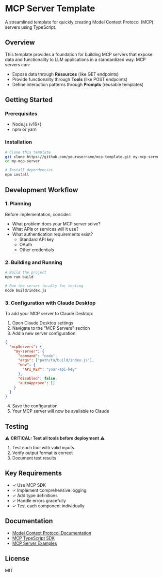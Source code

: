 # MCP Server Template

A streamlined template for quickly creating Model Context Protocol (MCP) servers using TypeScript.

## Overview

This template provides a foundation for building MCP servers that expose data and functionality to LLM applications in a standardized way. MCP servers can:

- Expose data through **Resources** (like GET endpoints)
- Provide functionality through **Tools** (like POST endpoints)
- Define interaction patterns through **Prompts** (reusable templates)

## Getting Started

### Prerequisites

- Node.js (v16+)
- npm or yarn

### Installation

```bash
# Clone this template
git clone https://github.com/yourusername/mcp-template.git my-mcp-server
cd my-mcp-server

# Install dependencies
npm install
```

## Development Workflow

### 1. Planning

Before implementation, consider:
- What problem does your MCP server solve?
- What APIs or services will it use?
- What authentication requirements exist?
  - Standard API key
  - OAuth
  - Other credentials

### 2. Building and Running

```bash
# Build the project
npm run build

# Run the server locally for testing
node build/index.js
```

### 3. Configuration with Claude Desktop

To add your MCP server to Claude Desktop:

1. Open Claude Desktop settings
2. Navigate to the "MCP Servers" section
3. Add a new server configuration:

```json
{
  "mcpServers": {
    "my-server": {
      "command": "node",
      "args": ["path/to/build/index.js"],
      "env": {
        "API_KEY": "your-api-key"
      },
      "disabled": false,
      "autoApprove": []
    }
  }
}
```

4. Save the configuration
5. Your MCP server will now be available to Claude

## Testing

⚠️ **CRITICAL: Test all tools before deployment** ⚠️

1. Test each tool with valid inputs
2. Verify output format is correct
3. Document test results

## Key Requirements

- ✓ Use MCP SDK
- ✓ Implement comprehensive logging
- ✓ Add type definitions
- ✓ Handle errors gracefully
- ✓ Test each component individually

## Documentation

- [Model Context Protocol Documentation](https://modelcontextprotocol.io/docs)
- [MCP TypeScript SDK](https://github.com/modelcontextprotocol/typescript-sdk)
- [MCP Server Examples](https://github.com/modelcontextprotocol/servers)

## License

MIT
